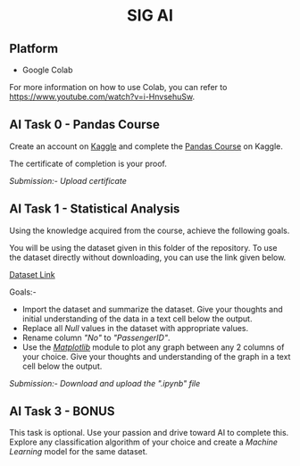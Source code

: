 <p align="center">
<!-- 
<a href="https://aseam.acm.org/">
    <img src="" alt="Logo" width=30%>
  </a>
-->
  <h1 align="center">SIG AI</h1>
</p>

## Platform
- Google Colab

For more information on how to use Colab, you can refer to https://www.youtube.com/watch?v=i-HnvsehuSw.


## AI Task 0 - Pandas Course
Create an account on [Kaggle](https://www.kaggle.com/) and complete the [Pandas Course](https://www.kaggle.com/learn/pandas) on Kaggle.

The certificate of completion is your proof.

_Submission:- Upload certificate_


## AI Task 1 - Statistical Analysis
Using the knowledge acquired from the course, achieve the following goals.

You will be using the dataset given in this folder of the repository. To use the dataset directly without downloading, you can use the link given below.

[Dataset Link](https://raw.githubusercontent.com/ACM-Amrita-Amritapuri/starter-tasks/main/AI/Dataset.csv?token=GHSAT0AAAAAACDZ66AY42FG56JDDZA7226YZHCJMYQ)

Goals:-
- Import the dataset and summarize the dataset. Give your thoughts and initial understanding of the data in a text cell below the output.
- Replace all *_Null_* values in the dataset with appropriate values.
- Rename column *_"No"_* to *_"PassengerID"_*.
- Use the [*_Matplotlib_*](https://matplotlib.org/stable/plot_types/index.html) module to plot any graph between any 2 columns of your choice. Give your thoughts and understanding of the graph in a text cell below the output.

_Submission:- Download and upload the ".ipynb" file_

## AI Task 3 - BONUS
This task is optional. Use your passion and drive toward AI to complete this. Explore any classification algorithm of your choice and create a _Machine Learning_ model for the same dataset.
